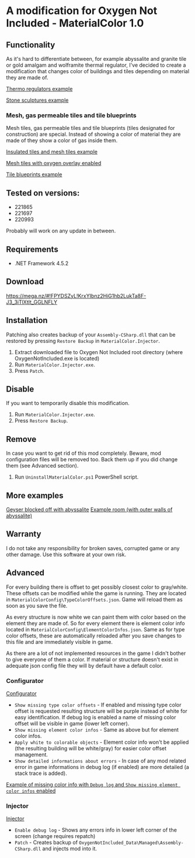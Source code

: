 # A modification for Oxygen Not Included - MaterialColor 1.0

## Functionality

As it's hard to differentiate between, for example abyssalite and granite tile or gold amalgam and wolframite thermal regulator, I've decided to create a modification that changes color of buildings and tiles depending on material they are made of.

[Thermo regulators example](http://imgur.com/a/JzNA6)

[Stone sculptures example](http://imgur.com/a/moIXA)

### Mesh, gas permeable tiles and tile blueprints

Mesh tiles, gas permeable tiles and tile blueprints (tiles designated for construction)  are special. Instead of showing a color of material they are made of they show a color of gas inside them.

[Insulated tiles and mesh tiles example](http://imgur.com/a/Fhnc4)

[Mesh tiles with oxygen overlay enabled](http://imgur.com/a/z5ivh)

[Tile blueprints example](http://imgur.com/a/7hUPn)

## Tested on versions:

- 221865
- 221697
- 220993

Probably will work on any update in between.

## Requirements

- .NET Framework 4.5.2

## Download

https://mega.nz/#!FPYDSZyL!KrxYIbnz2HiG1hb2LukTa8F-J3_3iTlXtIt_GGLNFLY

## Installation

Patching also creates backup of your `Assembly-CSharp.dll` that can be restored by pressing `Restore Backup` in `MaterialColor.Injector`.

1. Extract downloaded file to Oxygen Not Included root directory (where OxygenNotIncluded.exe is located)
2. Run `MaterialColor.Injector.exe`.
3. Press `Patch`.

## Disable

If you want to temporarily disable this modification.

1. Run `MaterialColor.Injector.exe`.
2. Press `Restore Backup`.

## Remove

In case you want to get rid of this mod completely. Beware, mod configuration files will be removed too. Back them up if you did change them (see Advanced section).

1. Run `UninstallMaterialColor.ps1` PowerShell script.

## More examples

[Geyser blocked off with abyssalite](http://imgur.com/a/kgeO9)
[Example room (with outer walls of abyssalite)](http://imgur.com/a/2VBA6)

## Warranty

I do not take any responsibility for broken saves, corrupted game or any other damage. Use this software at your own risk.

## Advanced

For every building there is offset to get possibly closest color to gray/white. These offsets can be modified while the game is running. They are located in `MaterialColorConfig\TypeColorOffsets.json`. Game will reload them as soon as you save the file.

As every structure is now white we can paint them with color based on the element they are made of. So for every element there is element color info located in `MaterialColorConfig\ElementColorInfos.json`. Same as for type color offsets, these are automatically reloaded after you save changes to this file and are immediately visible in game.

As there are a lot of not implemented resources in the game I didn't bother to give everyone of them a color. If material or structure doesn't exist in adequate json config file they will by default have a default color.

### Configurator

[Configurator](http://imgur.com/a/1aBlQ)

- `Show missing type color offsets` - If enabled and missing type color offset is requested resulting structure will be purple instead of white for easy identification. If debug log is enabled a name of missing color offset will be visible in game (lower left corner).
- `Show missing element color infos` - Same as above but for element color infos.
- `Apply white to colorable objects` - Element color info won't be applied (the resulting building will be white/gray) for easier color offset management.
- `Show detailed informations about errors` - In case of any mod related error in game informations in debug log (if enabled) are more detailed (a stack trace is added).

[Example of missing color info with `Debug log` and `Show missing element color infos` enabled](http://imgur.com/a/aJVeP)

### Injector

[Injector](http://imgur.com/a/uvOEG)

- `Enable debug log` - Shows any errors info in lower left corner of the screen (change requires repatch)
- `Patch` - Creates backup of `OxygenNotIncluded_Data\Managed\Assembly-CSharp.dll` and injects mod into it.
